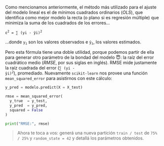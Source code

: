 Como mencionamos anteriormente, el método más utilizado para el ajuste del modelo lineal es el de mínimos cuadrados ordinarios (_OLS_), que identifica como mejor modelo la recta (o plano si es regresión múltiple) que minimiza la suma de los cuadrados de los errores...

<pre>
<code>ε<sup>2</sup> = ∑ (yi - ŷi)<sup>2</sup></code>
</pre>

...donde <code>y<sub>i</sub></code> son los valores observados e <code>ŷ<sub>i</sub></code>, los valores estimados. 

Pero esta fórmula tiene una doble utilidad, porque podemos partir de ella para generar otro parámetro de la bondad del modelo 😇: la raíz del error cuadrático medio (_RMSE_, por sus siglas en inglés). RMSE mide justamente la raíz cuadrada del error (<code>∑ (yi - ŷi)<sup>2</sup></code>), promediado. Nuevamente `scikit-learn` nos provee una función `mean_squared_error` para asistirnos con este cálculo:

```python
y_pred = modelo.predict(X = X_test)

rmse = mean_squared_error(
  y_true  = y_test,
  y_pred  = y_pred,
  squared = False
)

print("RMSE:", rmse)
```

> Ahora te toca a vos: generá una nueva partición `train / test` de `75% / 25%` y `random_state = 42` y detallá los parámetros obtenidos.  